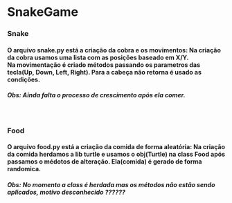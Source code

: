 # SnakeGame
<div>
  <h3>Snake</h3>
  <h4>O arquivo snake.py está a criação da cobra e os movimentos: 
    Na criação da cobra usamos uma lista com as posições baseado em X/Y.<br>
    Na movimentação é criado métodos passando os parametros das tecla(Up, Down, Left, Right). Para a cabeça não retorna é 
    usado as condições. </h4>
  <h5>Obs: Ainda falta o processo de crescimento após ela comer.</h5><br>
  <h3>Food</h3>
  <h4>O arquivo food.py está a criação da comida de forma aleatória:
   Na criação da comida herdamos a lib turtle e usamos o obj(Turtle) na class Food após passamos o médotos de alteração. 
    Ela(comida) é gerado de forma randomica. </h4>
  <h5>Obs: No momento a class é herdada mas os métodos não estão sendo aplicados, motivo desconhecido ??????</h5>
</div>
